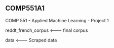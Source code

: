 ## COMP551A1
COMP 551 - Applied Machine Learning - Project 1

reddt_french_corpus <--- final corpus

data  <--- Scraped data
